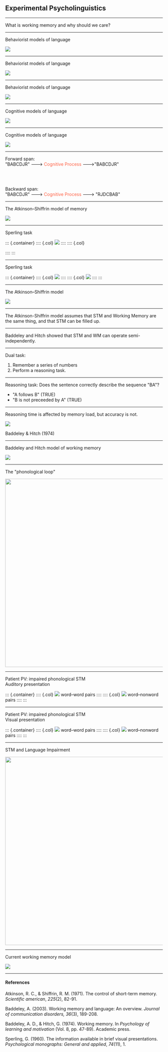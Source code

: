 ## Experimental Psycholinguistics

<style>
.container{
  display: flex;
}
.col {
  flex: 1;
}
</style>

---

What is working memory and why should we care?

---

Behaviorist models of language

**![](https://lh5.googleusercontent.com/03naLpTTRTFR4mfZ-f8-tA7veM-YNmsScsHNGfvi14XBiMp24qj1xpwEjHCtsuggNLaTpLo0jWoqP4eSfmrdbSNv8-SRYu-dgOb5ANVrgxgkbZfnsbN-X9hkGsP0gUTPG5oAgqJawhc=s0)**

---

Behaviorist models of language

**![](https://lh6.googleusercontent.com/8coI3gthPJ4zcTd18Iqz2vqBAzXUP7sDi1IRZYHzkdPUgUpZO2wL4buxqvq9Z9KSre73SpaOm-ZmA9dCiWH07IjD0c8tvGbRM0SGhbzlA3jwyZI-Op-LV3xivy8UyQ4C4H_FDGLLnPc=s0)**

---

Behaviorist models of language

**![](https://lh4.googleusercontent.com/ye9e_q81PnWKuSGR1AaZCWm9OT7zHNi1L9rNgVqVUP1fguG7ws94vCRKLuWtOfvPVq7Rjc1YqOqILlvtn25148bkOkbzOjNz4NSpkjViXYzfwG9kM9R_H8_BY4N32b5AG293HJEbwx4=s0)**

---

Cognitive models of language

**![](https://lh6.googleusercontent.com/-dLqxg2C7cf7JlnDjBkiOOdMf09DBgXF7lHz6kkpSnLutQ4cyLx_70A6hKDSSXovQWAzOfkl3Z_ZjNEhYGJISDBwNMezvXk2acIcMlae-uLTHp7OUdK4a7Jx--OD1FoNKdVHSKL6PsM=s0)**

---

Cognitive models of language

**![](https://lh6.googleusercontent.com/dvATTV0m5xoFhwy_wtYccQPKCAhv0OtM_CLBA2Kx1IFnq8PQQgqysWDIH37c3aYNyNE9nHvhlz5TLPh84pZu6GWttbTcKqERLrmljtZwE7iPBo8oUCRIWxiLPHzvNWWw3F4Bci2Cpto=s0)**

---

Forward span:  
"BABCDJR" --->  <span style="color:Tomato;">Cognitive Process</span>  --->"BABCDJR"

<br>
<br>

Backward span:  
"BABCDJR" --->  <span style="color:Tomato;">Cognitive Process</span>  ---> "RJDCBAB"

---


The Atkinson–Shiffrin model of memory

![](https://github.com/ethanweed/ExPsyLing/blob/master/2021/Slides/Images/AtkinsonShiffrin_1971.png?raw=true)

---

Sperling task

::: {.container}
:::: {.col}
![](https://github.com/ethanweed/ExPsyLing/blob/master/2021/Slides/Images/Sperling_1960_Stimuli.png?raw=true)
::::
:::: {.col}

::::
:::


---



Sperling task


::: {.container}
:::: {.col}
![](https://github.com/ethanweed/ExPsyLing/blob/master/2021/Slides/Images/Sperling_1960_Stimuli.png?raw=true)
::::
:::: {.col}
![](https://github.com/ethanweed/ExPsyLing/blob/master/2021/Slides/Images/Sperling_1960_PartialReport.png?raw=true)
::::
:::

---

The Atkinson–Shiffrin model

![](https://github.com/ethanweed/ExPsyLing/blob/master/2021/Slides/Images/AtkinsonShiffrin_1971.png?raw=true)

---

The Atkinson-Shiffrin model assumes that STM and Working Memory are the same thing, and that STM can be filled up.

---

Baddeley and Hitch showed that STM and WM can operate semi-independently.

---

Dual task:

1. Remember a series of numbers
2. Perform a reasoning task. 

---

Reasoning task: Does the sentence correctly describe the sequence "BA"?  

- "A follows B" (TRUE)  
- "B is not preceeded by A" (TRUE)

---

Reasoning time is affected by memory load, but accuracy is not.

**![](https://lh3.googleusercontent.com/x5OKZt_1KL7x18e9Ke8qeiqQrHcI4lYUbFmtsxRhn1hrp9-yPky3_niXY_G2DVmhpJCX4dFiZlhT9nf3NzA8Oyb-F_gknbfAd2kBfsdplOqcDTm-L4KdSA2pB9PURO4iQop0MEUTvVY=s0)**

Baddeley & Hitch (1974)

---

Baddeley and Hitch model of working memory

![](https://github.com/ethanweed/ExPsyLing/blob/master/2021/Slides/Images/BaddeleyHitch_basic_model.png?raw=true)

---

The "phonological loop"

<img src="https://github.com/ethanweed/ExPsyLing/blob/master/2021/Slides/Images/BaddeleyHitch_phonological_Loop.png?raw=true" width="600">

---

Patient PV: impaired phonological STM  
Auditory presentation

::: {.container}
:::: {.col}
![](https://github.com/ethanweed/ExPsyLing/blob/master/2021/Slides/Images/Baddeley_PV_1.png?raw=true) word–word pairs
::::
:::: {.col}
![](https://github.com/ethanweed/ExPsyLing/blob/master/2021/Slides/Images/Baddeley_PV_2.png?raw=true) word–nonword pairs
::::
:::

---

Patient PV: impaired phonological STM  
Visual presentation

::: {.container}
:::: {.col}
![](https://github.com/ethanweed/ExPsyLing/blob/master/2021/Slides/Images/Baddeley_PV_3.png?raw=true) word–word pairs
::::
:::: {.col}
![](https://github.com/ethanweed/ExPsyLing/blob/master/2021/Slides/Images/Baddeley_PV_4.png?raw=true) word–nonword pairs
::::
:::

---

STM and Language Impairment

<img src="https://github.com/ethanweed/ExPsyLing/blob/master/2021/Slides/Images/Gathercole_STM_language_impairment.png?raw=true" width="600">

---

Current working memory model

![](https://github.com/ethanweed/ExPsyLing/blob/master/2021/Slides/Images/BaddeleyHItch_current_model.png?raw=true)

---



#### References

Atkinson, R. C., & Shiffrin, R. M. (1971). The control of short-term memory. _Scientific american_, _225_(2), 82-91.

Baddeley, A. (2003). Working memory and language: An overview. _Journal of communication disorders, 36_(3), 189-208.

Baddeley, A. D., & Hitch, G. (1974). Working memory. In _Psychology of learning and motivation_ (Vol. 8, pp. 47-89). Academic press.

Sperling, G. (1960). The information available in brief visual presentations. _Psychological monographs: General and applied_, _74_(11), 1.

